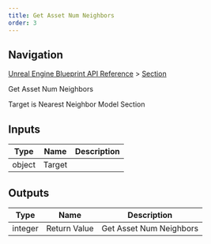 ```yaml
---
title: Get Asset Num Neighbors
order: 3
---
```

## Navigation

[Unreal Engine Blueprint API Reference](https://dev.epicgames.com/documentation/en-us/unreal-engine/BlueprintAPI) > [Section](https://dev.epicgames.com/documentation/en-us/unreal-engine/BlueprintAPI/Section)

Get Asset Num Neighbors

Target is Nearest Neighbor Model Section

## Inputs

| Type | Name | Description |
| --- | --- | --- |
| object | Target |  |

## Outputs

| Type | Name | Description |
| --- | --- | --- |
| integer | Return Value | Get Asset Num Neighbors |
